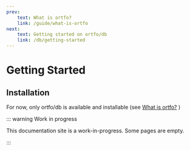 ```yaml
---
prev:
    text: What is ortfo?
    link: /guide/what-is-ortfo
next:
    text: Getting started on ortfo/db
    link: /db/getting-started
---
```


# Getting Started

## Installation

For now, only ortfo/db is available and installable (see [What is ortfo?](/guide/what-is-ortfo.md)
)

::: warning Work in progress

This documentation site is a work-in-progress. Some pages are empty.

:::
